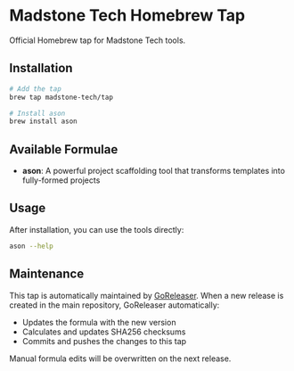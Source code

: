 # Madstone Tech Homebrew Tap

Official Homebrew tap for Madstone Tech tools.

## Installation

```bash
# Add the tap
brew tap madstone-tech/tap

# Install ason
brew install ason
```

## Available Formulae

- **ason**: A powerful project scaffolding tool that transforms templates into fully-formed projects

## Usage

After installation, you can use the tools directly:

```bash
ason --help
```

## Maintenance

This tap is automatically maintained by [GoReleaser](https://goreleaser.com/). When a new release is created in the main repository, GoReleaser automatically:
- Updates the formula with the new version
- Calculates and updates SHA256 checksums
- Commits and pushes the changes to this tap

Manual formula edits will be overwritten on the next release.
